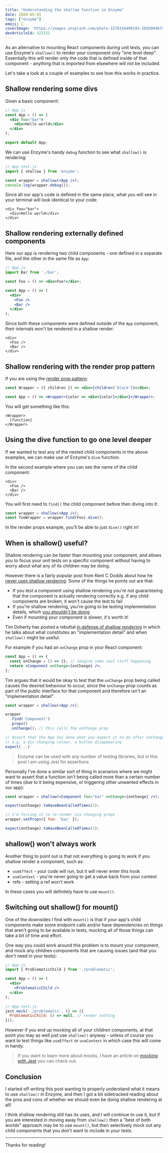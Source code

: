 ```yaml
---
title: "Understanding the shallow function in Enzyme"
date: 2020-05-01
tags: ["enzyme"]
emoji: 🐬
coverImage: 'https://images.unsplash.com/photo-1576156406191-1b5b90467d9a?ixlib=rb-1.2.1&ixid=eyJhcHBfaWQiOjEyMDd9&auto=format&fit=crop&w=1867&q=80'
devArticleId: 323131
--- 
```


As an alternative to mounting React components during unit tests, you can use Enzyme's `shallow()` to render your component only "one level deep". Essentially this will render only the code that is defined inside of that component - anything that is imported from elsewhere will not be included. 

Let's take a look at a couple of examples to see how this works in practice.

## Shallow rendering some divs

Given a basic component:

```jsx
// App.js 
const App = () => (
  <div foo="bar">
    <div>Hello world</div>
  </div>
);

export default App;
```

We can use Enzyme's handy `debug` function to see what `shallow()` is rendering:

```jsx
// App.test.js
import { shallow } from 'enzyme';

const wrapper = shallow(<App />);
console.log(wrapper.debug());
```

Since all our app's code is defined in the same place, what you will see in your terminal will look identical to your code: 

```
<div foo="bar">
  <div>Hello world</div>
</div>
```

## Shallow rendering externally defined components

Here our app is rendering two child components - one defined in a separate file, and the other in the same file as `App`: 

```jsx
// App.js
import Bar from './bar';

const Foo = () => <div>Foo!</div>;

const App = () => (
  <div>
    <Foo />
    <Bar />
  </div>
);
```

Since both these components were defined outside of the `App` component, their internals won't be rendered in a shallow render:

```
<div>
  <Foo />
  <Bar />
</div>
```

## Shallow rendering with the render prop pattern

If you are using the [render prop pattern](https://reactpatterns.com/#render-prop):

```jsx
const Wrapper = ({ children }) => <div>{children('black')}</div>;

const App = () => <Wrapper>{color => <div>{color}</div>}</Wrapper>;
```

You will get something like this:

```
<Wrapper>
  [function]
</Wrapper>
```

## Using the dive function to go one level deeper

If we wanted to test any of the nested child components in the above examples, we can make use of Enzyme's `dive` function.

In the second example where you can see the name of the child component:

```
<div>
  <Foo />
  <Bar />
</div>
```

You will first need to `find()` the child component before then diving into it:

```jsx
const wrapper = shallow(<App />);
const fooWrapper = wrapper.find(Foo).dive();
```

In the render props example, you'll be able to just `dive()` right in!

## When is shallow() useful?

Shallow rendering can be faster than mounting your component, and allows you to focus your unit tests on a specific component without having to worry about what any of its children may be doing.

However there is a fairly popular post from Kent C Dodds about how he [never uses shallow rendering](https://kentcdodds.com/blog/why-i-never-use-shallow-rendering). Some of the things he points out are that:

- If you test a component using shallow rendering you're not guaranteeing that the component is actually rendering correctly e.g. if any child components are broken, it won't cause the test to fail
- If you're shallow rendering, you're going to be testing implementation details, which [you shouldn't be doing](https://kentcdodds.com/blog/testing-implementation-details)
- Even if mounting your component is slower, it's worth it!

Tim Doherty has posted a rebuttal [in defense of shallow rendering](https://medium.com/javascript-in-plain-english/in-defense-of-shallow-rendering-5f627f7c155d) in which he talks about what constitutes an "implementation detail" and when `shallow()` might be useful.

For example if you had an `onChange` prop in your React component:

```jsx
const App = () => {
  const onChange = () => {}; // imagine some cool stuff happening
  return <Component onChange={onChange} />;
};
```

Tim argues that it would be okay to test that the `onChange` prop being called causes the desired behaviour to occur, since the `onChange` prop counts as part of the public interface for that component and therefore isn't an "implementation detail".

```jsx
const wrapper = shallow(<App />);

wrapper
  .find('Component')
  .props()
  .onChange(); // This calls the onChange prop

// Assert that the App has done what you expect it to do after onChange! 
// e.g. a div changing colour, a button disappearing
expect(...) 
```

> Enzyme can be used with any number of testing libraries, but in this post I am using Jest for assertions

Personally I've done a similar sort of thing in scenarios where we might want to assert that a function isn't being called more than a certain number of times (due to it being expensive, or triggering other unwanted effects in our app):

```jsx
const wrapper = shallow(<Component foo="bar" onChange={onChange} />);

expect(onChange).toHaveBeenCalledTimes(1);

// I'm forcing it to re-render via changing props
wrapper.setProps({ foo: 'baz' }); 

expect(onChange).toHaveBeenCalledTimes(1);
```

## shallow() won't always work

Another thing to point out is that not everything is going to work if you shallow render a component, such as:

- `useEffect` - your code will run, but it will never enter this hook
- `useContext` - you're never going to get a value back from your context
- refs - setting a ref won't work

In these cases you will definitely have to use `mount()`.

## Switching out shallow() for mount()

One of the downsides I find with `mount()` is that if your app's child components make some endpoint calls and/or have dependencies on things that aren't going to be available in tests, mocking all of those things can take a bit of time and effort.

One way you could work around this problem is to mount your component, and mock any children components that are causing issues (and that you don't need in your tests): 

```jsx
// App.js
import { ProblematicChild } from './problematic';

const App = () => (
  <div>
    <ProblematicChild />
  </div>
);

// App.test.js
jest.mock('./problematic', () => ({
  ProblematicChild: () => null, // render nothing
}));
```

However if you end up mocking all of your children components, at that point you may as well just use `shallow()` anyway - unless of course you want to test things like `useEffect` or `useContext` in which case this will come in handy.

> If you want to learn more about mocks, I have an article on [mocking with Jest](/mocking-with-jest) you can check out.

## Conclusion

I started off writing this post wanting to properly understand what it means to use `shallow()` in Enzyme, and then I got a bit sidetracked reading about the pros and cons of whether we should even be doing shallow rendering at all!

I think shallow rendering still has its uses, and I will continue to use it, but if you are interested in moving away from `shallow()` then a "best of both worlds" approach may be to use `mount()`, but then selectively mock out any child components that you don't want to include in your tests.

---

Thanks for reading!